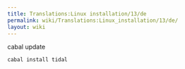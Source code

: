 ```yaml
---
title: Translations:Linux installation/13/de
permalink: wiki/Translations:Linux_installation/13/de/
layout: wiki
---
```


cabal update

`cabal install tidal`
